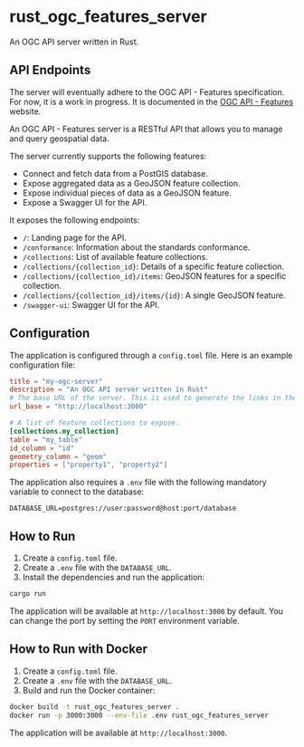 # rust_ogc_features_server

An OGC API server written in Rust.

## API Endpoints

The server will eventually adhere to the OGC API - Features specification. For now, it is a work in progress.
It is documented in the [OGC API - Features](https://www.ogc.org/standards/ogcapi-features/) website.

An OGC API - Features server is a RESTful API that allows you to manage and query geospatial data.

The server currently supports the following features:

- Connect and fetch data from a PostGIS database.
- Expose aggregated data as a GeoJSON feature collection.
- Expose individual pieces of data as a GeoJSON feature.
- Expose a Swagger UI for the API.


It exposes the following endpoints:

- `/`: Landing page for the API.
- `/conformance`: Information about the standards conformance.
- `/collections`: List of available feature collections.
- `/collections/{collection_id}`: Details of a specific feature collection.
- `/collections/{collection_id}/items`: GeoJSON features for a specific collection.
- `/collections/{collection_id}/items/{id}`: A single GeoJSON feature.
- `/swagger-ui`: Swagger UI for the API.

## Configuration

The application is configured through a `config.toml` file. Here is an example configuration file:

```toml
title = "my-ogc-server"
description = "An OGC API server written in Rust"
# The base URL of the server. This is used to generate the links in the API.
url_base = "http://localhost:3000"

# A list of feature collections to expose.
[collections.my_collection]
table = "my_table"
id_column = "id"
geometry_column = "geom"
properties = ["property1", "property2"]
```

The application also requires a `.env` file with the following mandatory variable to connect to the database:

```
DATABASE_URL=postgres://user:password@host:port/database
```

## How to Run

1.  Create a `config.toml` file.
2.  Create a `.env` file with the `DATABASE_URL`.
3.  Install the dependencies and run the application:

```bash
cargo run
```

The application will be available at `http://localhost:3000` by default. You can change the port by setting the `PORT` environment variable.

## How to Run with Docker

1.  Create a `config.toml` file.
2.  Create a `.env` file with the `DATABASE_URL`.
3.  Build and run the Docker container:

```bash
docker build -t rust_ogc_features_server .
docker run -p 3000:3000 --env-file .env rust_ogc_features_server
```

The application will be available at `http://localhost:3000`.
